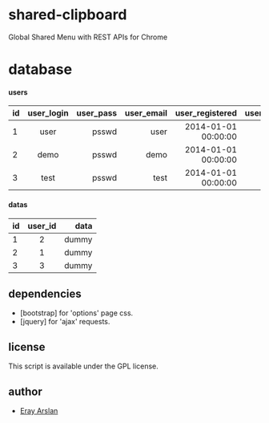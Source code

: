 # shared-clipboard

Global Shared Menu with REST APIs for Chrome

# database

#### users

| id  |user_login|user_pass|user_email| user_registered     |user_activation_key|user_status|
| ----|:--------:| -------:|---------:|--------------------:|------------------:|----------:|
| 1   | user 	 | psswd   | user     | 2014-01-01 00:00:00 | token             | 1         |
| 2   | demo     | psswd   | demo     | 2014-01-01 00:00:00 | token				| 1       	|
| 3   | test     | psswd   | test     | 2014-01-01 00:00:00 | token				| 1	    	|

#### datas

| id  | user_id | data      |
| ----|:-------:| ---------:|
| 1   | 2 	  	| dummy     |
| 2   | 1      	| dummy     |
| 3   | 3      	| dummy     |

## dependencies

- [bootstrap] for 'options' page css.
- [jquery] for 'ajax' requests.

## license

This script is available under the GPL license.

## author

* [Eray Arslan](http://erayarslan.com)
